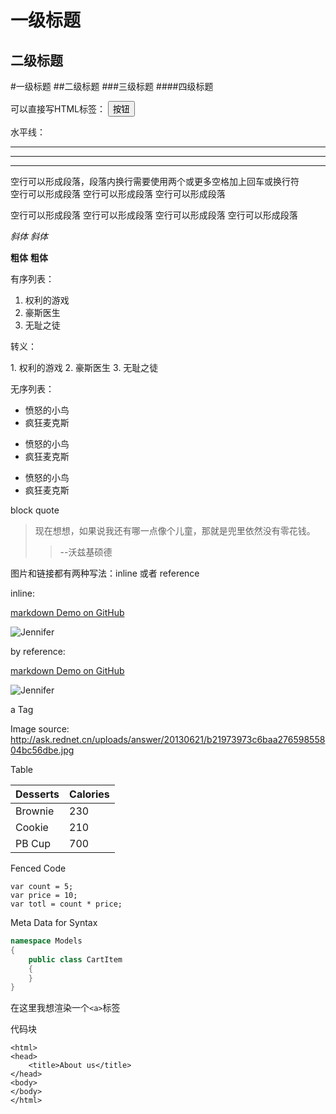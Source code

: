 一级标题
===
二级标题
---


#一级标题
##二级标题
###三级标题
####四级标题


可以直接写HTML标签：
<button>按钮</button>

水平线：

---
***
___

空行可以形成段落，段落内换行需要使用两个或更多空格加上回车或换行符  
空行可以形成段落
空行可以形成段落
空行可以形成段落

空行可以形成段落
空行可以形成段落
空行可以形成段落
空行可以形成段落




*斜体*
_斜体_

**粗体**
__粗体__


有序列表：

1. 权利的游戏
2. 豪斯医生
3. 无耻之徒

转义：

1\. 权利的游戏
2\. 豪斯医生
3\. 无耻之徒

无序列表：

- 愤怒的小鸟
- 疯狂麦克斯

* 愤怒的小鸟
* 疯狂麦克斯

+ 愤怒的小鸟
+ 疯狂麦克斯


block quote

>现在想想，如果说我还有哪一点像个儿童，那就是兜里依然没有零花钱。
>>--沃兹基硕德

图片和链接都有两种写法：inline 或者 reference

inline:

[markdown Demo on GitHub](https://github.com/patrickfly/markdownDemo "Title: This is a demo")

![Jennifer](http://ask.rednet.cn/uploads/answer/20130621/b21973973c6baa27659855804bc56dbe.jpg "Jennifer the girl")

by reference:

[markdown Demo on GitHub][Link1]

![Jennifer][Image1]

a Tag

Image source: <http://ask.rednet.cn/uploads/answer/20130621/b21973973c6baa27659855804bc56dbe.jpg>




[Link1]: https://github.com/patrickfly/markdownDemo "Title: This is a demo"
[Image1]: http://ask.rednet.cn/uploads/answer/20130621/b21973973c6baa27659855804bc56dbe.jpg "Jennifer the girl"


Table

Desserts | Calories
---------|-----------
Brownie  | 230
Cookie   | 210
PB Cup   | 700

Fenced Code

```
var count = 5;
var price = 10;
var totl = count * price;
```


Meta Data for Syntax

```csharp
namespace Models
{
	public class CartItem
	{
	}
}
```


在这里我想渲染一个`<a>`标签

代码块

	<html>
	<head>
		<title>About us</title>
	</head>
	<body>
	</body>
	</html>


